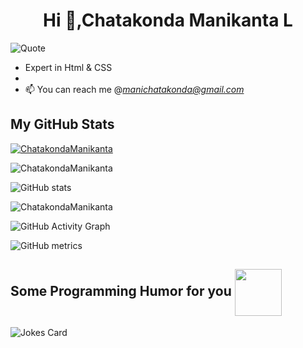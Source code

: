 

<h1 align="center">Hi 👋,Chatakonda Manikanta L</h1>

![Quote](https://github-readme-quotes.herokuapp.com/quote?theme=dark&animation=grow_out_in) 

- Expert in Html & CSS 
- 
- 📫 You can reach me @*manichatakonda@gmail.com*

<h2> My GitHub Stats </h2>

<p align="left"> <a href="https://github.com/ChatakondaManikanta"><img src="https://github-profile-trophy.vercel.app/?username=ChatakondaManikanta&theme=onedark" alt="ChatakondaManikanta" /></a> </p>

<p><img align="center" src="https://github-readme-stats.vercel.app/api/top-langs?username=ChatakondaManikanta&show_icons=true&locale=en&layout=compact&&theme=highcontrast" alt="ChatakondaManikanta" /></p>


![GitHub stats](https://github-readme-stats.vercel.app/api?username=ChatakondaManikanta&show_icons=true&count_private=true&&theme=highcontrast)  

 <span><img align="center" src="https://github-readme-streak-stats.herokuapp.com/?user=ChatakondaManikanta&theme=highcontrast" alt="ChatakondaManikanta" /></span>

![GitHub Activity Graph](https://activity-graph.herokuapp.com/graph?username=ChatakondaManikanta&bg_color=000000&color=4fff67&line=4fff67&point=ffffff&area=true&hide_border=true)  

![GitHub metrics](https://metrics.lecoq.io/ChatakondaManikanta)  
<h2> Some Programming Humor for you <img align ='center' src='https://media2.giphy.com/media/UQDSBzfyiBKvgFcSTw/giphy.gif?cid=ecf05e47p3cd513axbek3f56ti3jzizq8hincw20jauyyfyw&rid=giphy.gif' width = '75px'></h2>

![Jokes Card](https://readme-jokes.vercel.app/api?theme=dark)


